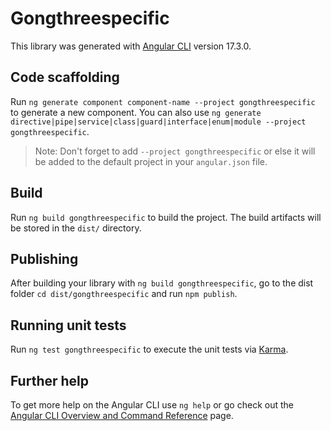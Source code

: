 # Gongthreespecific

This library was generated with [Angular CLI](https://github.com/angular/angular-cli) version 17.3.0.

## Code scaffolding

Run `ng generate component component-name --project gongthreespecific` to generate a new component. You can also use `ng generate directive|pipe|service|class|guard|interface|enum|module --project gongthreespecific`.
> Note: Don't forget to add `--project gongthreespecific` or else it will be added to the default project in your `angular.json` file. 

## Build

Run `ng build gongthreespecific` to build the project. The build artifacts will be stored in the `dist/` directory.

## Publishing

After building your library with `ng build gongthreespecific`, go to the dist folder `cd dist/gongthreespecific` and run `npm publish`.

## Running unit tests

Run `ng test gongthreespecific` to execute the unit tests via [Karma](https://karma-runner.github.io).

## Further help

To get more help on the Angular CLI use `ng help` or go check out the [Angular CLI Overview and Command Reference](https://angular.io/cli) page.

